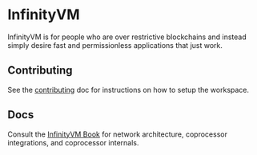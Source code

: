 # InfinityVM

InfinityVM is for people who are over restrictive blockchains and instead simply desire fast and permissionless applications that just work.

## Contributing

See the [contributing](./CONTRIBUTING.md) doc for instructions on how to setup the workspace.

## Docs

Consult the [InfinityVM Book](./book) for network architecture, coprocessor integrations, and coprocessor internals.
